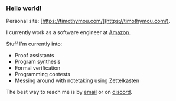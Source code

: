 ### Hello world!

Personal site: [https://timothymou.com/](https://timothymou.com/).

I currently work as a software engineer at [Amazon](https://www.amazon.com/).

Stuff I'm currently into:

* Proof assistants
* Program synthesis
* Formal verification
* Programming contests
* Messing around with notetaking using Zettelkasten

The best way to reach me is by [email](mailto:timothymou7@gmail.com) or on [discord](https://discordapp.com/users/463814593450475545).
